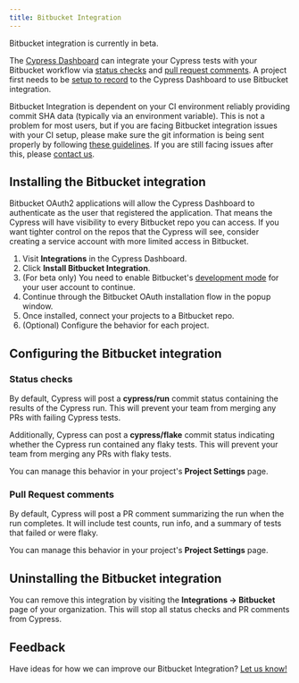 ```yaml
---
title: Bitbucket Integration
---
```


<Alert type="info">


Bitbucket integration is currently in beta.

</Alert>

The [Cypress Dashboard](https://on.cypress.io/dashboard) can integrate your Cypress tests with your Bitbucket workflow via [status checks](#Status-checks) and [pull request comments](#Pull-Request-comments). A project first needs to be [setup to record](/guides/dashboard/projects) to the Cypress Dashboard to use Bitbucket integration.

<Alert type="warning">


Bitbucket Integration is dependent on your CI environment reliably providing commit SHA data (typically via an environment variable). This is not a problem for most users, but if you are facing Bitbucket integration issues with your CI setup, please make sure the git information is being sent properly by following [these guidelines](/guides/guides/continuous-integration#Git-information). If you are still facing issues after this, please [contact us](mailto:hello@cypress.io).

</Alert>

## Installing the Bitbucket integration

<Alert type="warning">


Bitbucket OAuth2 applications will allow the Cypress Dashboard to authenticate as the user that registered the application. That means the Cypress will have visibility to every Bitbucket repo you can access. If you want tighter control on the repos that the Cypress will see, consider creating a service account with more limited access in Bitbucket.

</Alert>

1. Visit **Integrations** in the Cypress Dashboard.
1. Click **Install Bitbucket Integration**.
1. (For beta only) You need to enable Bitbucket's [development mode](https://support.atlassian.com/bitbucket-cloud/docs/enable-bitbucket-cloud-development-mode/) for your user account to continue.
1. Continue through the Bitbucket OAuth installation flow in the popup window.
1. Once installed, connect your projects to a Bitbucket repo.
1. (Optional) Configure the behavior for each project.

## Configuring the Bitbucket integration

### Status checks

By default, Cypress will post a **cypress/run** commit status containing the results of the Cypress run. This will prevent your team from merging any PRs with failing Cypress tests.

Additionally, Cypress can post a **cypress/flake** commit status indicating whether the Cypress run contained any flaky tests. This will prevent your team from merging any PRs with flaky tests.

You can manage this behavior in your project's **Project Settings** page.

### Pull Request comments

By default, Cypress will post a PR comment summarizing the run when the run completes. It will include test counts, run info, and a summary of tests that failed or were flaky.

You can manage this behavior in your project's **Project Settings** page.

## Uninstalling the Bitbucket integration

You can remove this integration by visiting the **Integrations → Bitbucket** page of your organization. This will stop all status checks and PR comments from Cypress.

## Feedback

Have ideas for how we can improve our Bitbucket Integration? [Let us know!](https://portal.productboard.com/cypress-io/1-cypress-dashboard/c/49-bitbucket-integration?utm_medium=social&utm_source=portal_share)